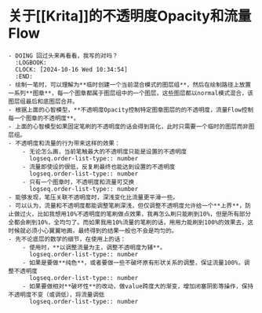 # 关于[[Krita]]的不透明度Opacity和流量Flow
	- DOING 回过头来再看看，我写的对吗？
	  :LOGBOOK:
	  CLOCK: [2024-10-16 Wed 10:34:54]
	  :END:
	- 绘制一笔时，可以理解为**临时创建一个当前混合模式的图层组**，然后在绘制路径上放置一系列**图章**，每一个图章都属于图层组中的一个图层，这些图层都以normal模式混合，该图层组最后和底图层合并。
	- 根据上面的心智模型，**不透明度Opacity控制特定图章图层的的不透明度，流量Flow控制每一个图章的不透明度**。
	- 上面的心智模型如果固定笔刷的不透明度的话会得到简化，此时只需要一个临时的图层而非图层组。
	- 不透明度和流量的行为带来这样的效果：
		- 无论怎么画，当前笔触最大的不透明度只能是设置的不透明度
		  logseq.order-list-type:: number
		- 流量即使设的很低，反复刷最终也能达到设置的不透明度
		  logseq.order-list-type:: number
		- 只有一个图章时，不透明度和流量可交换
		  logseq.order-list-type:: number
	- 能够发现，笔压关联不透明度时，深浅变化比流量更平滑一些。
	- 可以认为，流量和不透明度都能调整笔刷深浅，但仅调整不透明度允许给一个**上界**，防止做过火，比如我想用10%不透明度的笔刷做点效果，我再怎么刷只能刷到10%，但是所有部分全都会刷到10%，全均匀了。而如果我用10%流量的笔刷的话，用用力能刷到100%的效果去，这时候就必须小心翼翼地画，最终得到的结果一般也不会是均匀的。
	- 先不论底层的数学的细节，在使用上的话：
		- 使用时，**以调整流量为主，调整不透明度为辅**。
		  logseq.order-list-type:: number
		- 如果是要做**纯色**，或者要做一些不破坏原有形状关系的调整，保证流量100%，调整不透明度
		  logseq.order-list-type:: number
		- 如果要做相对**破坏性**的改动，做value跨度大的渐变，增加闭塞阴影等操作，保持不透明度不变（或调低），将流量调低
		  logseq.order-list-type:: number